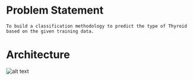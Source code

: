 # Problem Statement

	To build a classification methodology to predict the type of Thyroid based on the given training data. 

# Architecture
![alt text](https://drive.google.com/file/d/1axerDP8RgPs93th88BEa-R3vil2IgzSU/view?usp=sharing)